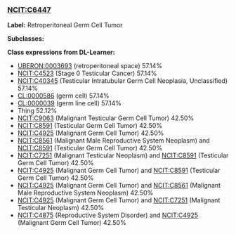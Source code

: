 
### [NCIT:C6447](http://purl.obolibrary.org/obo/NCIT_C6447)
**Label:** Retroperitoneal Germ Cell Tumor

**Subclasses:** 

**Class expressions from DL-Learner:**

- [UBERON:0003693](http://purl.obolibrary.org/obo/UBERON_0003693) (retroperitoneal space) 57.14%
- [NCIT:C4523](http://purl.obolibrary.org/obo/NCIT_C4523) (Stage 0 Testicular Cancer) 57.14%
- [NCIT:C40345](http://purl.obolibrary.org/obo/NCIT_C40345) (Testicular Intratubular Germ Cell Neoplasia, Unclassified) 57.14%
- [CL:0000586](http://purl.obolibrary.org/obo/CL_0000586) (germ cell) 57.14%
- [CL:0000039](http://purl.obolibrary.org/obo/CL_0000039) (germ line cell) 57.14%
- Thing 52.12%
- [NCIT:C9063](http://purl.obolibrary.org/obo/NCIT_C9063) (Malignant Testicular Germ Cell Tumor) 42.50%
- [NCIT:C8591](http://purl.obolibrary.org/obo/NCIT_C8591) (Testicular Germ Cell Tumor) 42.50%
- [NCIT:C4925](http://purl.obolibrary.org/obo/NCIT_C4925) (Malignant Germ Cell Tumor) 42.50%
- [NCIT:C8561](http://purl.obolibrary.org/obo/NCIT_C8561) (Malignant Male Reproductive System Neoplasm) and [NCIT:C8591](http://purl.obolibrary.org/obo/NCIT_C8591) (Testicular Germ Cell Tumor) 42.50%
- [NCIT:C7251](http://purl.obolibrary.org/obo/NCIT_C7251) (Malignant Testicular Neoplasm) and [NCIT:C8591](http://purl.obolibrary.org/obo/NCIT_C8591) (Testicular Germ Cell Tumor) 42.50%
- [NCIT:C4925](http://purl.obolibrary.org/obo/NCIT_C4925) (Malignant Germ Cell Tumor) and [NCIT:C8591](http://purl.obolibrary.org/obo/NCIT_C8591) (Testicular Germ Cell Tumor) 42.50%
- [NCIT:C4925](http://purl.obolibrary.org/obo/NCIT_C4925) (Malignant Germ Cell Tumor) and [NCIT:C8561](http://purl.obolibrary.org/obo/NCIT_C8561) (Malignant Male Reproductive System Neoplasm) 42.50%
- [NCIT:C4925](http://purl.obolibrary.org/obo/NCIT_C4925) (Malignant Germ Cell Tumor) and [NCIT:C7251](http://purl.obolibrary.org/obo/NCIT_C7251) (Malignant Testicular Neoplasm) 42.50%
- [NCIT:C4875](http://purl.obolibrary.org/obo/NCIT_C4875) (Reproductive System Disorder) and [NCIT:C4925](http://purl.obolibrary.org/obo/NCIT_C4925) (Malignant Germ Cell Tumor) 42.50%


